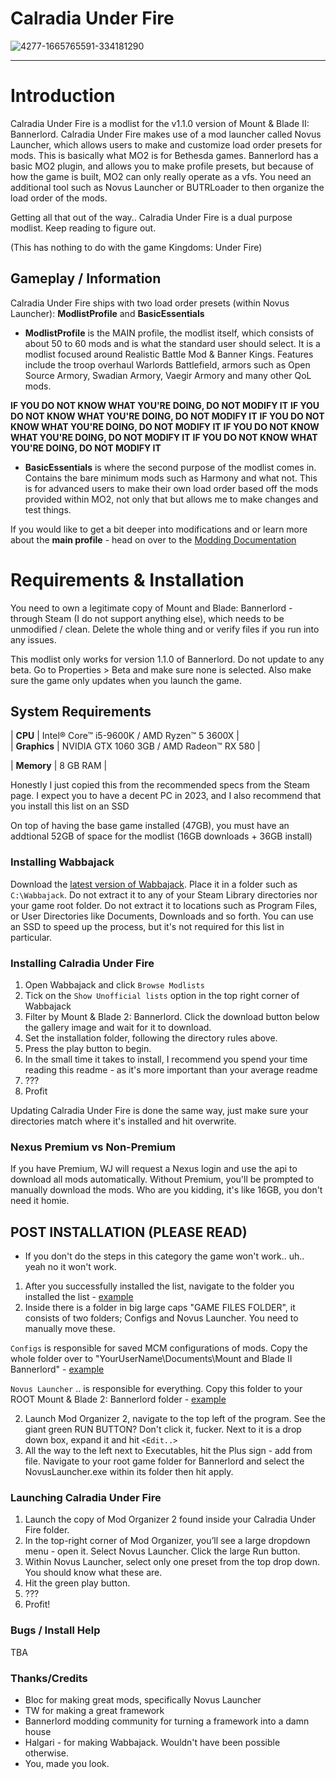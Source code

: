 # Calradia Under Fire

![4277-1665765591-334181290](https://user-images.githubusercontent.com/17627623/224583503-024f767d-d50b-47bd-ae4e-8702d521e420.jpeg)


---

# Introduction

Calradia Under Fire is a modlist for the v1.1.0 version of Mount & Blade II: Bannerlord. Calradia Under Fire makes use of a mod launcher called Novus Launcher, which allows users to make and customize load order presets for mods. This is basically what MO2 is for Bethesda games. Bannerlord has a basic MO2 plugin, and allows you to make profile presets, but because of how the game is built, MO2 can only really operate as a vfs. You need an additional tool such as Novus Launcher or BUTRLoader to then organize the load order of the mods.

Getting all that out of the way.. Calradia Under Fire is a dual purpose modlist. Keep reading to figure out. 

(This has nothing to do with the game Kingdoms: Under Fire)


## Gameplay / Information

Calradia Under Fire ships with two load order presets (within Novus Launcher): **ModlistProfile** and **BasicEssentials**

- **ModlistProfile** is the MAIN profile, the modlist itself, which consists of about 50 to 60 mods and is what the standard user should select. It is a modlist focused around Realistic Battle Mod & Banner Kings. Features include the troop overhaul Warlords Battlefield, armors such as Open Source Armory, Swadian Armory, Vaegir Armory and many other QoL mods.

**IF YOU DO NOT KNOW WHAT YOU'RE DOING, DO NOT MODIFY IT**
**IF YOU DO NOT KNOW WHAT YOU'RE DOING, DO NOT MODIFY IT**
**IF YOU DO NOT KNOW WHAT YOU'RE DOING, DO NOT MODIFY IT**
**IF YOU DO NOT KNOW WHAT YOU'RE DOING, DO NOT MODIFY IT**
**IF YOU DO NOT KNOW WHAT YOU'RE DOING, DO NOT MODIFY IT**

- **BasicEssentials** is where the second purpose of the modlist comes in. Contains the bare minimum mods such as Harmony and what not. This is for advanced users to make their own load order based off the mods provided within MO2, not only that but allows me to make changes and test things. 


If you would like to get a bit deeper into modifications and or learn more about the **main profile** - head on over to the [Modding Documentation](https://github.com/Maelstrom8/CalradiaUnderFire/blob/main/Documentation/Modding%20Documentation.md)

# Requirements & Installation

You need to own a legitimate copy of Mount and Blade: Bannerlord - through Steam (I do not support anything else), which needs to be unmodified / clean. Delete the whole thing and or verify files if you run into any issues.

This modlist only works for version 1.1.0 of Bannerlord. Do not update to any beta. Go to Properties > Beta and make sure none is selected. Also make sure the game only updates when you launch the game.

## System Requirements

| **CPU**   |  Intel® Core™ i5-9600K / AMD Ryzen™ 5 3600X   |  
| **Graphics**    | NVIDIA GTX 1060 3GB / AMD Radeon™ RX 580 |

| **Memory**    | 8 GB RAM |

Honestly I just copied this from the recommended specs from the Steam page. I expect you to have a decent PC in 2023, and I also recommend that you install this list on an SSD

On top of having the base game installed (47GB), you must have an addtional 52GB of space for the modlist (16GB downloads + 36GB install)

### Installing Wabbajack

Download the [latest version of Wabbajack](https://github.com/wabbajack-tools/wabbajack/releases). Place it in a folder such as `C:\Wabbajack`. Do not extract it to any of your Steam Library directories nor your game root folder. Do not extract it to locations such as Program Files, or User Directories like Documents, Downloads and so forth. You can use an SSD to speed up the process, but it's not required for this list in particular.



### Installing Calradia Under Fire

1. Open Wabbajack and click `Browse Modlists`
2. Tick on the `Show Unofficial lists` option in the top right corner of Wabbajack
3. Filter by Mount & Blade 2: Bannerlord. Click the download button below the gallery image and wait for it to download.
4. Set the installation folder, following the directory rules above.
5. Press the play button to begin.
6. In the small time it takes to install, I recommend you spend your time reading this readme - as it's more important than your average readme
7. ???
8. Profit

Updating Calradia Under Fire is done the same way, just make sure your directories match where it's installed and hit overwrite.



### Nexus Premium vs Non-Premium



If you have Premium, WJ will request a Nexus login and use the api to download all mods automatically. Without Premium, you'll be prompted to manually download the mods. Who are you kidding, it's like 16GB, you don't need it homie.



## POST INSTALLATION (PLEASE READ)

- If you don't do the steps in this category the game won't work.. uh.. yeah no it won't work.

1. After you successfully installed the list, navigate to the folder you installed the list - [example](https://i.imgur.com/3rKIdRO.png)
2. Inside there is a folder in big large caps "GAME FILES FOLDER", it consists of two folders; Configs and Novus Launcher. You need to manually move these.


`Configs` is responsible for saved MCM configurations of mods. Copy the whole folder over to "YourUserName\Documents\Mount and Blade II Bannerlord\" - [example](https://i.imgur.com/oSyPZoS.png)

`Novus Launcher` .. is responsible for everything. Copy this folder to your ROOT Mount & Blade 2: Bannerlord folder - [example](https://i.imgur.com/vPIodfH.png)


2. Launch Mod Organizer 2, navigate to the top left of the program. See the giant green RUN BUTTON? Don't click it, fucker. Next to it is a drop down box, expand it and hit `<Edit..>`
3. All the way to the left next to Executables, hit the Plus sign - add from file. Navigate to your root game folder for Bannerlord and select the NovusLauncher.exe within its folder then hit apply.



### Launching Calradia Under Fire

1. Launch the copy of Mod Organizer 2 found inside your Calradia Under Fire folder.
2. In the top-right corner of Mod Organizer, you’ll see a large dropdown menu - open it. Select Novus Launcher. Click the large Run button.
3. Within Novus Launcher, select only one preset from the top drop down. You should know what these are.
4. Hit the green play button.
5. ???
6. Profit!


### Bugs / Install Help

TBA

### Thanks/Credits

- Bloc for making great mods, specifically Novus Launcher
- TW for making a great framework
- Bannerlord modding community for turning a framework into a damn house
- Halgari - for making Wabbajack. Wouldn't have been possible otherwise.
- You, made you look.
